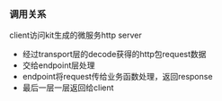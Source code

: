 ### 调用关系

client访问kit生成的微服务http server

- 经过transport层的decode获得的http包request数据
- 交给endpoint层处理
- endpoint将request传给业务函数处理，返回response
- 最后一层一层返回给client